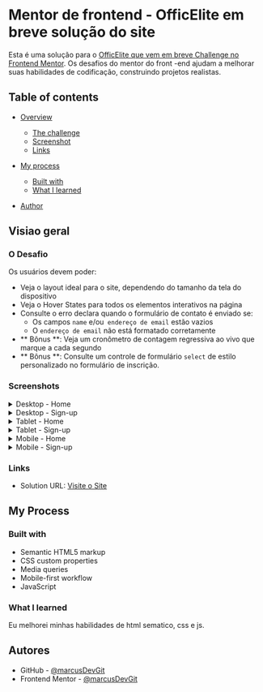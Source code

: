 
# Mentor de frontend - OfficElite em breve solução do site

Esta é uma solução para o [OfficElite que vem em breve Challenge no Frontend Mentor](https://www.frontendmentor.io/challenges/officelite-coming-soon-site-m4dipnz8g). Os desafios do mentor do front -end ajudam a melhorar suas habilidades de codificação, construindo projetos realistas.


## Table of contents

- [Overview](#overview)
  - [The challenge](#the-challenge)
  - [Screenshot](#screenshot)
  - [Links](#links)
- [My process](#my-process)
  - [Built with](#built-with)
  - [What I learned](#what-i-learned)

- [Author](#author)

## Visiao geral

### O Desafio
Os usuários devem poder:

- Veja o layout ideal para o site, dependendo do tamanho da tela do dispositivo
- Veja o Hover States para todos os elementos interativos na página
- Consulte o erro declara quando o formulário de contato é enviado se:
   - Os campos `name` e/ou` endereço de email` estão vazios
   - O `endereço de email` não está formatado corretamente
- ** Bônus **: Veja um cronômetro de contagem regressiva ao vivo que marque a cada segundo
- ** Bônus **: Consulte um controle de formulário `select` de estilo personalizado no formulário de inscrição.


### Screenshots

<details>
<summary>Desktop - Home</summary>

![Desktop - Home](./starter-code/assets/screenShot/desk_inicial.png)

</details>

<details>
<summary>Desktop - Sign-up</summary>

![Desktop - Sign-up](./starter-code/assets/screenShot/desk_signup.jpeg)

</details>

<details>
<summary>Tablet - Home</summary>

![Tablet - Home](./starter-code/assets/screenShot/mobile_inicial.jpeg)

</details>

<details>
<summary>Tablet - Sign-up</summary>

![Tablet - Sign-up](./starter-code/assets/screenShot/mobile_signup.jpeg)

</details>

<details>
<summary>Mobile - Home</summary>

![Mobile - Home](./starter-code/assets/screenShot/mobile_inicial.jpeg)

</details>

<details>
<summary>Mobile - Sign-up</summary>

![Mobile - Sign-up](./starter-code/assets/screenShot/mobile_signup.jpeg)

</details>


### Links

- Solution URL: [Visite o Site](https://marcusdevgit.github.io/officelite-coming-soon-site/)

## My Process

### Built with

- Semantic HTML5 markup
- CSS custom properties
- Media queries
- Mobile-first workflow
- JavaScript

### What I learned

Eu melhorei minhas habilidades de html sematico, css e js.



## Autores

- GitHub - [@marcusDevGit](github.com/marcusDevGit)
- Frontend Mentor - [@marcusDevGit](frontendmentor.io/profile/marcusDevGit)

